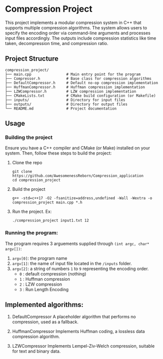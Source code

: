 # Compression Project 

This project implements a modular compression system in C++ that supports multiple compression algorithms. The system allows users to specify the encoding order via command-line arguments and processes input files accordingly. The outputs include compression statistics like time taken, decompression time, and compression ratio.

## Project Structure

```
compression_project/
├── main.cpp                # Main entry point for the program
├── Compressor.h            # Base class for compression algorithms
├── DefaultCompressor.h     # Default no-op compression implementation
├── HuffmanCompressor.h     # Huffman compression implementation
├── LZWCompressor.h         # LZW compression implementation
├── CMakeLists.txt          # CMake build configuration (or Makefile)
├── inputs/                 # Directory for input files
├── outputs/                # Directory for output files
└── README.md               # Project documentation
```

## Usage 

### Building the project

Ensure you have a C++ compiler and CMake (or Make) installed on your system. Then, follow these steps to build the project:

1. Clone the repo 
    ```
    git clone https://github.com/AwesomenessReborn/Compression_application
    cd compression_project
    ```
2. Build the project 
    ```
    g++ -std=c++17 -O2 -fsanitize=address,undefined -Wall -Wextra -o compression_project main.cpp *.h
    ```

3. Run the project. Ex: 
    ```
    ./compression_project input1.txt 12
    ```
    
### Running the program:

The program requires 3 arguements supplied through `(int argc, char* argv[])`:
1. `argv[0]`: the program name
2. `argv[1]`: the name of input file located in the `/inputs` folder.
3. `argv[2]`: a string of numbers `1` to `9` representing the encoding order. 
    * `0` :  default compression (nothing)
    * `1` :  Huffman compression
    * `2` :  LZW compression
    * `3` :  Run Length Encoding

## Implemented algorithms:

1. DefaultCompressor
        A placeholder algorithm that performs no compression, used as a fallback.

2. HuffmanCompressor
        Implements Huffman coding, a lossless data compression algorithm.

3. LZWCompressor
        Implements Lempel-Ziv-Welch compression, suitable for text and binary data.
